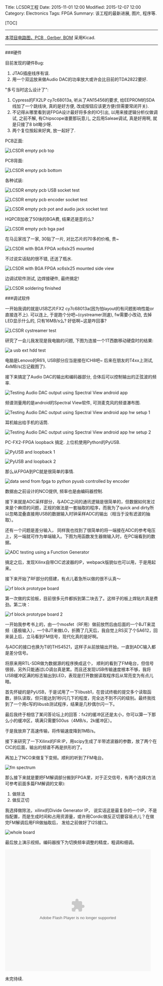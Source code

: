 Title: LCSDR工程
Date: 2015-11-01 12:00
Modified: 2015-12-07 12:00
Category: Electronics
Tags: FPGA
Summary: 该工程的最新进展, 图片, 程序等.

[TOC]

---

[本项目电路图，PCB , Gerber, BOM](https://github.com/licheegh/LCSDR)
采用Kicad.

---

###硬件

目前发现的硬件Bug:

1. JTAG插座线序有误.
2. 用一个双运放来做Audio DAC的功率放大或许会比目前的TDA2822要好.

"多亏当时这么设计了":

1. Cypress的FX2LP cy7c68013a, 听从了AN15456的要求, 给EEPROM的SDA线加了一个跳线块, 真的是好方便, 改成按钮应该更方便(但需要常闭开关).
2. 不记得从哪里看到说FPGA设计最好将多余的IO引出, 以用来接逻辑分析仪做调试, 之前不解, 有Chipscope谁要那玩意儿, 之后用Saleae调试, 真是好用啊, 就是只接了8 bit略少呀.
3. 两个复位按起来好爽, 放一起好了.

PCB正面:

![LCSDR empty pcb top][1]

PCB背面:

![LCSDR empty pcb bottom][2]

各种试装:

![LCSDR empty pcb USB socket test][3]

![LCSDR empty pcb encoder socket test][4]

![LCSDR empty pcb pot and audio jack socket test][5]

HQPCB加收了50块的BGA费, 结果还是歪的么?

![LCSDR empty pcb bga pad][6]

在马云家找了一家, 30贴了一片, 对比芯片的70多的价格, 贵~

![LCSDR with BGA FPGA xc6slx25 mounted][7]

不过说实话贴的很不错, 还送了瓶水.

![LCSDR with BGA FPGA xc6slx25 mounted side view][8]

边调试软件测试, 边焊接硬件, 最终搞定!

![LCSDR soldering finished][9]

###调试软件

一开始我调的就是USB芯片FX2 cy7c68013a(因为怕layout的有问题影响性能or直接连不上). 可以连上, 于是跑个分吧~(cystreamer测速), fw需要小改动, 去掉LED显示什么的, 只有16MB/s么? 好低啊~这是咋回事?

![LCSDR cystreamer test][10]

研究了一会儿我发现是我电脑的问题, 下图为连接一个1T西数移动硬盘时的结果:

![a usb ext hdd test][11]

电脑是Lenovo的R61i, USB部分应当是接在ICH8吧~ 后来在朋友的T4xx上测试, 4xMB/s(忘记截图了).

接下来搞定了Audio DAC的输出和编码器部分, 合体后可以控制输出的正弦波的频率.

![Testing Audio DAC output using Spectral View android app][12]

频谱测量用的是android的Spectral View软件, 可测麦克风的频谱瀑布图.

![Testing Audio DAC output using Spectral View android app hw setup 1][13]

耳机输出给手机的话筒.

![Testing Audio DAC output using Spectral View android app hw setup 2][14]

PC-FX2-FPGA loopback 搞定. 上位机使用Python的PyUSB.

![PyUSB and loopback 1][15]

![PyUSB and loopback 2][16]

那么从FPGA到PC就是很简单的事情.

![data send from fpga to python pyusb controlled by encoder][17]

数据由之前设计的NCO提供, 频率也是由编码器控制.

接下来就是ADC采样部分，与ADC之间的通讯逻辑是很简单的，但数据如何发过来是个麻烦的问题，正规的做法是一套抽取的程序，而我为了quick and dirty所以忽略混叠直接用USB的数据输入时钟采样ADC的输出（相当于没有滤波的抽取）。

还有一个问题是差分输入， 同样我也找到了很简单的将一端接在ADC的参考电压上，另一端就可作为单端输入。下图为用函数发生器做输入时，在PC端看到的数据。

![ADC testing using a Function Generator][18]

搞定之后，发现Xilinx自带CIC滤波器的IP，webpack版貌似也可以用，于是用起来。

接下来开始了RF部分的搭建，有点儿着急所以做的很不认真～

![rf block prototype board][19]

第一次做的实验板，目前很多元件都拆到第二块去了。这样子的板上焊贴片真是费劲。第二块：

![rf block prototype board 2][20]

一开始我参考书上的，由一个mosfet（RF用）做前放然后由后面的一个BJT来混频（基极输入），一个BJT来做LO，折腾了几天后，我自觉上RS买了个SA612，回来装上后，立马看到FM信号，现代化真的是好啊。

与ADC的接口也换为TI的THS4521，这样子从前放输出开始，一直到ADC输入都是差分信号。

将原来用RTL-SDR做为数据源的程序换成这个， 顺利的看到了FM电台，但信号很弱，另外只能通过LO调台真是累。而且还发现USB传输速度根本不够，我将USB缓冲区满的标志输出到LED，表现是打开数据读取程序后从常亮变为有点儿暗。

首先怀疑的是PyUSB，于是试用了一下libusb1，在尝试终极的提交多个读取函数，排队读取，但只能达到1秒闪几下的程度，完全达不到不闪的级别。最终我找到了一个用c写的libusb测试程序，结果是几秒偶尔闪一下。

最后我终于相信了某问答论坛上的回答：fx2的缓冲区还是太小，你可以算一下那么小的缓冲区，填满只需要500us（4MB/s，2k缓冲区）。

于是我放弃了高速传输，将传输速度降到1MB/s。

接下来研究了一下Xilinx的FIR IP，用scipy生成了半带滤波器的参数，放了两个在CIC的后面，输出的频谱不再是拱形的了。

再加上了NCO来做复下变频。顺利的听到了FM电台。

![fm spectrum][22]

那么接下来就是要把FM解调部分搬到FPGA里，对于正交信号，有两个选择(方法可参考前面多篇FM解调的文章):
   
1. 做除法
2. 做反正切

我选择做除法，xilinx的Divide Generator IP， 说实话这是最复杂的一个IP，不是指配置，而是生成时间和占用资源量，或许用Cordic做反正切要容易点儿？在做完FM解调后用FIR做抽取后， 发给之前做好了I2S接口。

![whole board][21]

最后放上演示视频。编码器按下为切换频率调整的精度，粗调和细调。

<embed src="http://player.youku.com/player.php/sid/XMTQwNjQ4NDcxNg==/v.swf" allowFullScreen="true" quality="high" width="480" height="400" align="middle" allowScriptAccess="always" type="application/x-shockwave-flash"></embed>


未完待续.

[1]: {filename}../images/LCSDR工程/1.jpg
[2]: {filename}../images/LCSDR工程/2.jpg
[3]: {filename}../images/LCSDR工程/3.jpg
[4]: {filename}../images/LCSDR工程/4.jpg
[5]: {filename}../images/LCSDR工程/5.jpg
[6]: {filename}../images/LCSDR工程/6.jpg
[7]: {filename}../images/LCSDR工程/7.jpg
[8]: {filename}../images/LCSDR工程/8.jpg
[9]: {filename}../images/LCSDR工程/9.jpg
[10]: {filename}../images/LCSDR工程/10.png
[11]: {filename}../images/LCSDR工程/11.png
[12]: {filename}../images/LCSDR工程/12.png
[13]: {filename}../images/LCSDR工程/13.jpg
[14]: {filename}../images/LCSDR工程/14.jpg
[15]: {filename}../images/LCSDR工程/15.png
[16]: {filename}../images/LCSDR工程/16.png
[17]: {filename}../images/LCSDR工程/17.gif
[18]: {filename}../images/LCSDR工程/18.gif
[19]: {filename}../images/LCSDR工程/19.jpg
[20]: {filename}../images/LCSDR工程/20.jpg
[21]: {filename}../images/LCSDR工程/21.jpg
[22]: {filename}../images/LCSDR工程/22.png
